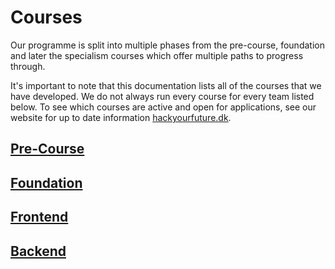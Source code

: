 # Courses

Our programme is split into multiple phases from the pre-course, foundation and later the specialism courses which offer multiple paths to progress through.

It's important to note that this documentation lists all of the courses that we have developed. We do not always run every course for every team listed below. To see which courses are active and open for applications, see our website for up to date information [hackyourfuture.dk](https://hackyourfuture.dk).

## [Pre-Course](./pre-course/README.md)

## [Foundation](./foundation/README.md)

## [Frontend](./frontend/README.md)

## [Backend](./backend/README.md)
